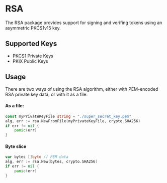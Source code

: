 # RSA

The RSA package provides support for signing and verifing tokens using an asymmetric PKCS1v15 key.

## Supported Keys

-   PKCS1 Private Keys
-   PKIX Public Keys

## Usage

There are two ways of using the RSA algorithm, either with PEM-encoded RSA private key data, or with it as a file.

#### As a file:

```go
const myPrivateKeyFile string = "./super_secret_key.pem"
alg, err := rsa.NewFromFile(myPrivateKeyFile, crypto.SHA256)
if err != nil {
    panic(err)
}
```

#### Byte slice

```go
var bytes []byte // PEM data
alg, err := rsa.New(bytes, crypto.SHA256)
if err != nil {
    panic(err)
}
```
